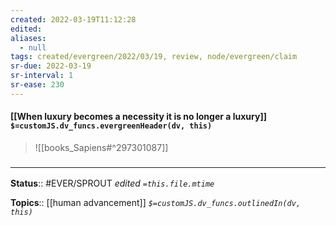 ```yaml
---
created: 2022-03-19T11:12:28 
edited: 
aliases:
  - null
tags: created/evergreen/2022/03/19, review, node/evergreen/claim
sr-due: 2022-03-19
sr-interval: 1
sr-ease: 230
---
```


#### [[When luxury becomes a necessity it is no longer a luxury]] `$=customJS.dv_funcs.evergreenHeader(dv, this)`


> ![[books_Sapiens#^297301087]]


### <hr class="footnote"/>

**Status**:: #EVER/SPROUT
*edited `=this.file.mtime`*

**Topics**:: [[human advancement]]
*`$=customJS.dv_funcs.outlinedIn(dv, this)`*
